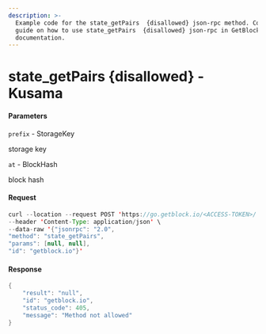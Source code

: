 ```yaml
---
description: >-
  Example code for the state_getPairs  {disallowed} json-rpc method. Сomplete
  guide on how to use state_getPairs  {disallowed} json-rpc in GetBlock.io Web3
  documentation.
---
```


# state\_getPairs {disallowed} - Kusama

#### Parameters

`prefix` - StorageKey

storage key

`at` - BlockHash

block hash

#### Request

```java
curl --location --request POST 'https://go.getblock.io/<ACCESS-TOKEN>/' \
--header 'Content-Type: application/json' \
--data-raw '{"jsonrpc": "2.0",
"method": "state_getPairs",
"params": [null, null],
"id": "getblock.io"}'
```

#### Response

```java
{
    "result": "null",
    "id": "getblock.io",
    "status_code": 405,
    "message": "Method not allowed"
}
```

